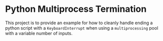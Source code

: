 # Python Multiprocess Termination

This project is to provide an example for how to cleanly handle ending a python script with a `KeyboardInterrupt` when using a `multiprocessing` pool with a variable number of inputs.
